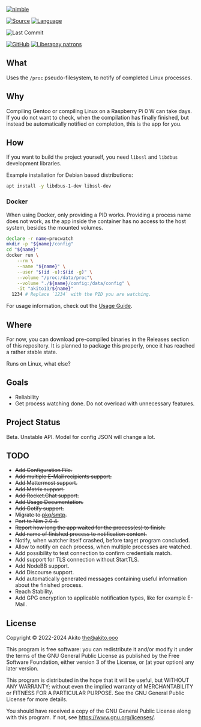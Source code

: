 [![nimble](https://raw.githubusercontent.com/yglukhov/nimble-tag/master/nimble.png)](https://nimble.directory/pkg/procwatch)

[![Source](https://img.shields.io/badge/project-source-2a2f33?style=plastic)](https://github.com/theAkito/procwatch)
[![Language](https://img.shields.io/badge/language-Nim-orange.svg?style=plastic)](https://nim-lang.org/)

![Last Commit](https://img.shields.io/github/last-commit/theAkito/procwatch?style=plastic)

[![GitHub](https://img.shields.io/badge/license-GPL--3.0-informational?style=plastic)](https://www.gnu.org/licenses/gpl-3.0.txt)
[![Liberapay patrons](https://img.shields.io/liberapay/patrons/Akito?style=plastic)](https://liberapay.com/Akito/)

## What
Uses the `/proc` pseudo-filesystem, to notify of completed Linux processes.

## Why
Compiling Gentoo or compiling Linux on a Raspberry Pi 0 W can take days.
If you do not want to check, when the compilation has finally finished, but instead be automatically notified on completion, this is the app for you.

## How
If you want to build the project yourself, you need `libssl` and `libdbus` development libraries.

Example installation for Debian based distributions:
```bash
apt install -y libdbus-1-dev libssl-dev
```

### Docker
When using Docker, only providing a PID works.
Providing a process name does not work, as the app inside the container has no access to the host system, besides the mounted volumes.

```bash
declare -r name=procwatch
mkdir -p "${name}/config"
cd "${name}"
docker run \
    --rm \
    --name "${name}" \
    --user "$(id -u):$(id -g)" \
    --volume "/proc:/data/proc"\
    --volume "./${name}/config:/data/config" \
    -it "akito13/${name}"
  1234 # Replace `1234` with the PID you are watching.
```

For usage information, check out the [Usage Guide](https://github.com/theAkito/procwatch/wiki/Usage-Guide).

## Where
For now, you can download pre-compiled binaries in the Releases section of this repository.
It is planned to package this properly, once it has reached a rather stable state.

Runs on Linux, what else?

## Goals
* Reliability
* Get process watching done. Do not overload with unnecessary features.

## Project Status
Beta. Unstable API. Model for config JSON will change a lot.

## TODO
* ~~Add Configuration File.~~
* ~~Add multiple E-Mail recipients support.~~
* ~~Add Mattermost support.~~
* ~~Add Matrix support.~~
* ~~Add Rocket.Chat support.~~
* ~~Add Usage Documentation.~~
* ~~Add Gotify support.~~
* ~~Migrate to [pkg/smtp](https://github.com/nim-lang/smtp).~~
* ~~Port to Nim 2.0.4.~~
* ~~Report how long the app waited for the process(es) to finish.~~
* ~~Add name of finished process to notification content.~~
* Notify, when watcher itself crashed, before target program concluded.
* Allow to notify on each process, when multiple processes are watched.
* Add possibility to test connection to confirm credentials match.
* Add support for TLS connection without StartTLS.
* Add NodeBB support.
* Add Discourse support.
* Add automatically generated messages containing useful information about the finished process.
* Reach Stability.
* Add GPG encryption to applicable notification types, like for example E-Mail.

## License
Copyright © 2022-2024 Akito <the@akito.ooo>

This program is free software: you can redistribute it and/or modify
it under the terms of the GNU General Public License as published by
the Free Software Foundation, either version 3 of the License, or
(at your option) any later version.

This program is distributed in the hope that it will be useful,
but WITHOUT ANY WARRANTY; without even the implied warranty of
MERCHANTABILITY or FITNESS FOR A PARTICULAR PURPOSE.  See the
GNU General Public License for more details.

You should have received a copy of the GNU General Public License
along with this program.  If not, see <https://www.gnu.org/licenses/>.